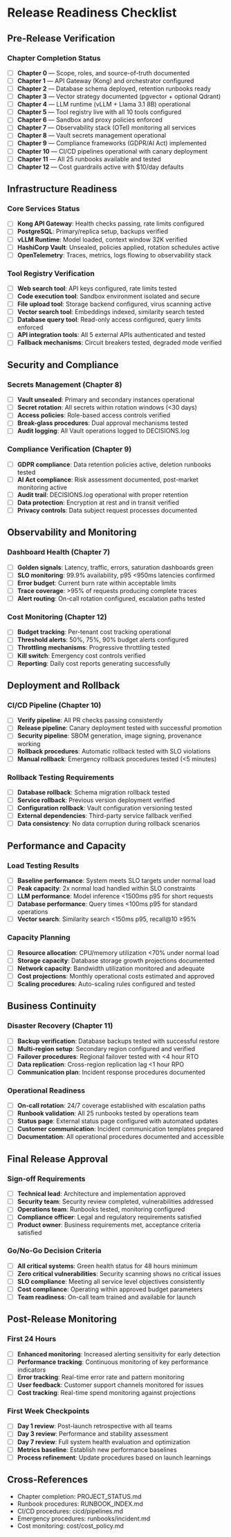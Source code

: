 # Release Readiness Checklist

## Pre-Release Verification

### Chapter Completion Status
- [ ] **Chapter 0** — Scope, roles, and source-of-truth documented
- [ ] **Chapter 1** — API Gateway (Kong) and orchestrator configured
- [ ] **Chapter 2** — Database schema deployed, retention runbooks ready
- [ ] **Chapter 3** — Vector strategy documented (pgvector + optional Qdrant)
- [ ] **Chapter 4** — LLM runtime (vLLM + Llama 3.1 8B) operational
- [ ] **Chapter 5** — Tool registry live with all 10 tools configured
- [ ] **Chapter 6** — Sandbox and proxy policies enforced
- [ ] **Chapter 7** — Observability stack (OTel) monitoring all services
- [ ] **Chapter 8** — Vault secrets management operational
- [ ] **Chapter 9** — Compliance frameworks (GDPR/AI Act) implemented
- [ ] **Chapter 10** — CI/CD pipelines operational with canary deployment
- [ ] **Chapter 11** — All 25 runbooks available and tested
- [ ] **Chapter 12** — Cost guardrails active with $10/day defaults

## Infrastructure Readiness

### Core Services Status
- [ ] **Kong API Gateway**: Health checks passing, rate limits configured
- [ ] **PostgreSQL**: Primary/replica setup, backups verified
- [ ] **vLLM Runtime**: Model loaded, context window 32K verified
- [ ] **HashiCorp Vault**: Unsealed, policies applied, rotation schedules active
- [ ] **OpenTelemetry**: Traces, metrics, logs flowing to observability stack

### Tool Registry Verification
- [ ] **Web search tool**: API keys configured, rate limits tested
- [ ] **Code execution tool**: Sandbox environment isolated and secure
- [ ] **File upload tool**: Storage backend configured, virus scanning active
- [ ] **Vector search tool**: Embeddings indexed, similarity search tested
- [ ] **Database query tool**: Read-only access configured, query limits enforced
- [ ] **API integration tools**: All 5 external APIs authenticated and tested
- [ ] **Fallback mechanisms**: Circuit breakers tested, degraded mode verified

## Security and Compliance

### Secrets Management (Chapter 8)
- [ ] **Vault unsealed**: Primary and secondary instances operational
- [ ] **Secret rotation**: All secrets within rotation windows (<30 days)
- [ ] **Access policies**: Role-based access controls verified
- [ ] **Break-glass procedures**: Dual approval mechanisms tested
- [ ] **Audit logging**: All Vault operations logged to DECISIONS.log

### Compliance Verification (Chapter 9)
- [ ] **GDPR compliance**: Data retention policies active, deletion runbooks tested
- [ ] **AI Act compliance**: Risk assessment documented, post-market monitoring active
- [ ] **Audit trail**: DECISIONS.log operational with proper retention
- [ ] **Data protection**: Encryption at rest and in transit verified
- [ ] **Privacy controls**: Data subject request processes documented

## Observability and Monitoring

### Dashboard Health (Chapter 7)
- [ ] **Golden signals**: Latency, traffic, errors, saturation dashboards green
- [ ] **SLO monitoring**: 99.9% availability, p95 <950ms latencies confirmed
- [ ] **Error budget**: Current burn rate within acceptable limits
- [ ] **Trace coverage**: >95% of requests producing complete traces
- [ ] **Alert routing**: On-call rotation configured, escalation paths tested

### Cost Monitoring (Chapter 12)
- [ ] **Budget tracking**: Per-tenant cost tracking operational
- [ ] **Threshold alerts**: 50%, 75%, 90% budget alerts configured
- [ ] **Throttling mechanisms**: Progressive throttling tested
- [ ] **Kill switch**: Emergency cost controls verified
- [ ] **Reporting**: Daily cost reports generating successfully

## Deployment and Rollback

### CI/CD Pipeline (Chapter 10)
- [ ] **Verify pipeline**: All PR checks passing consistently
- [ ] **Release pipeline**: Canary deployment tested with successful promotion
- [ ] **Security pipeline**: SBOM generation, image signing, provenance working
- [ ] **Rollback procedures**: Automatic rollback tested with SLO violations
- [ ] **Manual rollback**: Emergency rollback procedures tested (<5 minutes)

### Rollback Testing Requirements
- [ ] **Database rollback**: Schema migration rollback tested
- [ ] **Service rollback**: Previous version deployment verified
- [ ] **Configuration rollback**: Vault configuration versioning tested
- [ ] **External dependencies**: Third-party service fallback verified
- [ ] **Data consistency**: No data corruption during rollback scenarios

## Performance and Capacity

### Load Testing Results
- [ ] **Baseline performance**: System meets SLO targets under normal load
- [ ] **Peak capacity**: 2x normal load handled within SLO constraints
- [ ] **LLM performance**: Model inference <1500ms p95 for short requests
- [ ] **Database performance**: Query times <100ms p95 for standard operations
- [ ] **Vector search**: Similarity search <150ms p95, recall@10 ≥95%

### Capacity Planning
- [ ] **Resource allocation**: CPU/memory utilization <70% under normal load
- [ ] **Storage capacity**: Database storage growth projections documented
- [ ] **Network capacity**: Bandwidth utilization monitored and adequate
- [ ] **Cost projections**: Monthly operational costs estimated and approved
- [ ] **Scaling procedures**: Auto-scaling rules configured and tested

## Business Continuity

### Disaster Recovery (Chapter 11)
- [ ] **Backup verification**: Database backups tested with successful restore
- [ ] **Multi-region setup**: Secondary region configured and verified
- [ ] **Failover procedures**: Regional failover tested with <4 hour RTO
- [ ] **Data replication**: Cross-region replication lag <1 hour RPO
- [ ] **Communication plan**: Incident response procedures documented

### Operational Readiness
- [ ] **On-call rotation**: 24/7 coverage established with escalation paths
- [ ] **Runbook validation**: All 25 runbooks tested by operations team
- [ ] **Status page**: External status page configured with automated updates
- [ ] **Customer communication**: Incident communication templates prepared
- [ ] **Documentation**: All operational procedures documented and accessible

## Final Release Approval

### Sign-off Requirements
- [ ] **Technical lead**: Architecture and implementation approved
- [ ] **Security team**: Security review completed, vulnerabilities addressed
- [ ] **Operations team**: Runbooks tested, monitoring configured
- [ ] **Compliance officer**: Legal and regulatory requirements satisfied
- [ ] **Product owner**: Business requirements met, acceptance criteria satisfied

### Go/No-Go Decision Criteria
- [ ] **All critical systems**: Green health status for 48 hours minimum
- [ ] **Zero critical vulnerabilities**: Security scanning shows no critical issues
- [ ] **SLO compliance**: Meeting all service level objectives consistently
- [ ] **Cost compliance**: Operating within approved budget parameters
- [ ] **Team readiness**: On-call team trained and available for launch

## Post-Release Monitoring

### First 24 Hours
- [ ] **Enhanced monitoring**: Increased alerting sensitivity for early detection
- [ ] **Performance tracking**: Continuous monitoring of key performance indicators
- [ ] **Error tracking**: Real-time error rate and pattern monitoring
- [ ] **User feedback**: Customer support channels monitored for issues
- [ ] **Cost tracking**: Real-time spend monitoring against projections

### First Week Checkpoints
- [ ] **Day 1 review**: Post-launch retrospective with all teams
- [ ] **Day 3 review**: Performance and stability assessment
- [ ] **Day 7 review**: Full system health evaluation and optimization
- [ ] **Metrics baseline**: Establish new performance baselines
- [ ] **Process refinement**: Update procedures based on launch learnings

## Cross-References
- Chapter completion: PROJECT_STATUS.md
- Runbook procedures: RUNBOOK_INDEX.md
- CI/CD procedures: cicd/pipelines.md
- Emergency procedures: runbooks/incident.md
- Cost monitoring: cost/cost_policy.md